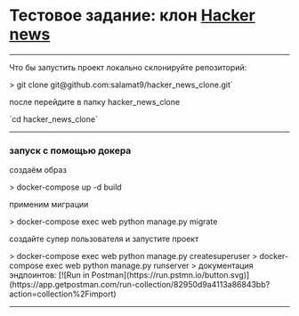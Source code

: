 <h1>Тестовое задание: клон <a href="https://news.ycombinator.com/">Hacker news</a></h1>
<hr>
<p>Что бы запустить проект локально склонируйте репозиторий:</p>
> git clone git@github.com:salamat9/hacker_news_clone.git`
<p>после перейдите в папку hacker_news_clone</p>
`cd hacker_news_clone`
<hr>
<h3>запуск с помощью докера</h3>
<p>создаём образ</p>
> docker-compose up -d build
<p>применим миграции</p>
> docker-compose exec web python manage.py migrate
<p>создайте супер пользователя и запустите проект</p>
> docker-compose exec web python manage.py createsuperuser
> docker-compose exec web python manage.py runserver
> документация эндпоинтов: [![Run in Postman](https://run.pstmn.io/button.svg)](https://app.getpostman.com/run-collection/82950d9a4113a86843bb?action=collection%2Fimport)
<hr>






